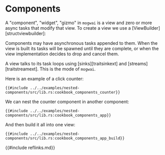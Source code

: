 # Components
A "component", "widget", "gizmo" in `mogwai` is a view and zero or more async tasks that modify
that view. To create a view we use a [ViewBuilder][structviewbuilder]:

Components may have asynchronous tasks appended to them. When the view is built its tasks will
be spawned until they are complete, or when the view implementation decides to drop and cancel
them.

A view talks to its task loops using [sinks][traitsinkext] and [streams][traitstreamext].
This is the mode of `mogwai`.

Here is an example of a click counter:

```rust, ignore
{{#include ../../examples/nested-components/src/lib.rs:cookbook_components_counter}}
```

We can nest the counter component in another component:

```rust, ignore
{{#include ../../examples/nested-components/src/lib.rs:cookbook_components_app}}
```

And then build it all into one view:

```rust, ignore
{{#include ../../examples/nested-components/src/lib.rs:cookbook_components_app_build}}
```

{{#include reflinks.md}}
